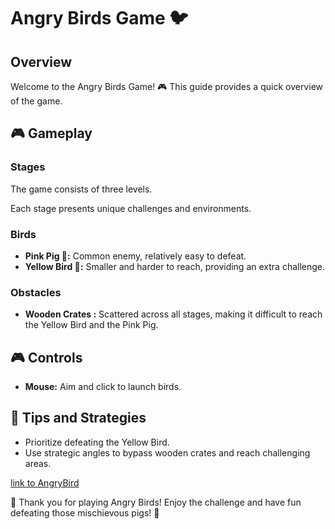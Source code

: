 # Angry Birds Game 🐦
## Overview

Welcome to the Angry Birds Game! 🎮 This guide provides a quick overview of the game.

## 🎮 Gameplay

### Stages

The game consists of three levels.



Each stage presents unique challenges and environments.

### Birds

- **Pink Pig 🐷:** Common enemy, relatively easy to defeat.
- **Yellow Bird 💛:** Smaller and harder to reach, providing an extra challenge.

### Obstacles

- **Wooden Crates :** Scattered across all stages, making it difficult to reach the Yellow Bird and the Pink Pig.

## 🎮 Controls

- **Mouse:** Aim and click to launch birds.


## 🌟 Tips and Strategies

- Prioritize defeating the Yellow Bird.
- Use strategic angles to bypass wooden crates and reach challenging areas.

[link to AngryBird](https://edenxhadar.itch.io/angrybird) 


 🚀 Thank you for playing Angry Birds! Enjoy the challenge and have fun defeating those mischievous pigs! 🎉
